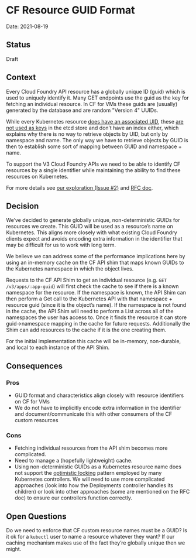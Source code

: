 # CF Resource GUID Format

Date: 2021-08-19

## Status

Draft

## Context

Every Cloud Foundry API resource has a globally unique ID (guid) which is used to uniquely identify it. Many GET endpoints use the guid as the key for fetching an individual resource. In CF for VMs these guids are (usually) generated by the database and are random "Version 4" UUIDs.

While every Kubernetes resource [does have an associated UID](https://kubernetes.io/docs/concepts/overview/working-with-objects/names/#uids), these [are not used as keys](https://kubernetes.io/docs/concepts/overview/working-with-objects/names/#uids) in the etcd store and don’t have an index either, which explains why there is no way to retrieve objects by UID, but only by namespace and name. The only way we have to retrieve objects by GUID is then to establish some sort of mapping between GUID and namespace + name.

To support the V3 Cloud Foundry APIs we need to be able to identify CF resources by a single identifier while maintaining the ability to find these resources on Kubernetes.

For more details see [our exploration (Issue #2)](https://github.com/cloudfoundry/cf-k8s-api/issues/2) and [RFC doc](https://docs.google.com/document/d/1lUZ1kyZpExJNOHhXkFp0tqkjLJgEFqUFSyTDOoKCXuk/edit#).

## Decision
We’ve decided to generate globally unique, non-deterministic GUIDs for resources we create. This GUID will be used as a resource’s name on Kubernetes. This aligns more closely with what existing Cloud Foundry clients expect and avoids encoding extra information in the identifier that may be difficult for us to work with long term.

We believe we can address some of the performance implications here by using an in-memory cache on the CF API shim that maps known GUIDs to the Kubernetes namespace in which the object lives.

Requests to the CF API Shim to get an individual resource (e.g. `GET /v3/apps/:app-guid`) will first check the cache to see if there is a known namespace for the resource. If the namespace is known, the API Shim can then perform a Get call to the Kubernetes API with that namespace + resource guid (since it is the object’s name). If the namespace is not found in the cache, the API Shim will need to perform a List across all of the namespaces the user has access to. Once it finds the resource it can store guid->namespace mapping in the cache for future requests. Additionally the Shim can add resources to the cache if it is the one creating them.

For the initial implementation this cache will be in-memory, non-durable, and local to each instance of the API Shim.

## Consequences

### Pros
* GUID format and characteristics align closely with resource identifiers on CF for VMs
* We do not have to implicitly encode extra information in the identifier and document/communicate this with other consumers of the CF custom resources

### Cons
* Fetching individual resources from the API shim becomes more complicated.
* Need to manage a (hopefully lightweight) cache.
* Using non-deterministic GUIDs as a Kubernetes resource name does not support the [optimistic locking](https://github.com/kubernetes-sigs/controller-runtime/blob/master/FAQ.md#q-my-cache-might-be-stale-if-i-read-from-a-cache-how-should-i-deal-with-that) pattern employed by many Kubernetes controllers. We will need to use more complicated approaches (look into how the Deployments controller handles its children) or look into other approaches (some are mentioned on the RFC doc) to ensure our controllers function correctly.

## Open Questions

Do we need to enforce that CF custom resource names must be a GUID? Is it ok for a `kubectl` user to name a resource whatever they want?  If our caching mechanism makes use of the fact they’re globally unique then we might.
